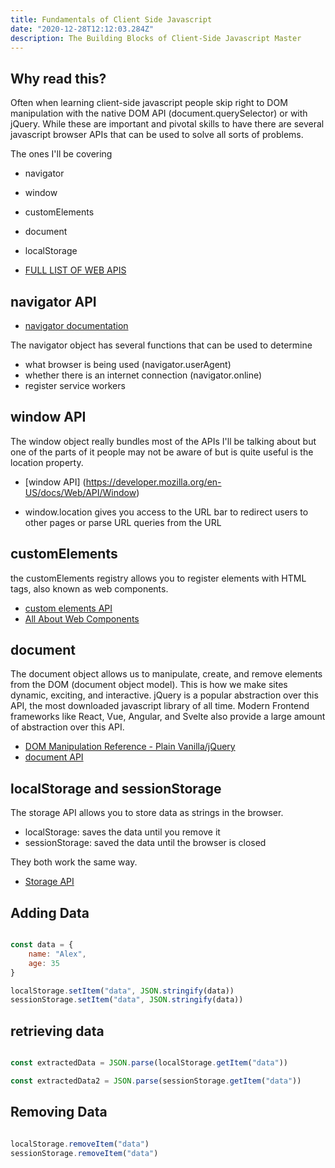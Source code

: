 ```yaml
---
title: Fundamentals of Client Side Javascript
date: "2020-12-28T12:12:03.284Z"
description: The Building Blocks of Client-Side Javascript Master
---
```


## Why read this?

Often when learning client-side javascript people skip right to DOM manipulation with the native DOM API (document.querySelector) or with jQuery. While these are important and pivotal skills to have there are several javascript browser APIs that can be used to solve all sorts of problems.

The ones I'll be covering

- navigator
- window
- customElements
- document
- localStorage

- [FULL LIST OF WEB APIS](https://developer.mozilla.org/en-US/docs/Web/API)

## navigator API

- [navigator documentation](https://developer.mozilla.org/en-US/docs/Web/API/Navigator)

The navigator object has several functions that can be used to determine

- what browser is being used (navigator.userAgent)
- whether there is an internet connection (navigator.online)
- register service workers

## window API

The window object really bundles most of the APIs I'll be talking about but one of the parts of it people may not be aware of but is quite useful is the location property.

- [window API] (https://developer.mozilla.org/en-US/docs/Web/API/Window)

- window.location gives you access to the URL bar to redirect users to other pages or parse URL queries from the URL

## customElements

the customElements registry allows you to register elements with HTML tags, also known as web components.

- [custom elements API](https://developer.mozilla.org/en-US/docs/Web/API/Window/customElements)
- [All About Web Components](https://tuts.alexmercedcoder.com/2020/WebComponentLibs/)

## document

The document object allows us to manipulate, create, and remove elements from the DOM (document object model). This is how we make sites dynamic, exciting, and interactive. jQuery is a popular abstraction over this API, the most downloaded javascript library of all time. Modern Frontend frameworks like React, Vue, Angular, and Svelte also provide a large amount of abstraction over this API.

- [DOM Manipulation Reference - Plain Vanilla/jQuery](https://tuts.alexmercedcoder.com/2020/jQuery/)
- [document API](https://developer.mozilla.org/en-US/docs/Web/API/Document)

## localStorage and sessionStorage

The storage API allows you to store data as strings in the browser.

- localStorage: saves the data until you remove it
- sessionStorage: saved the data until the browser is closed

They both work the same way.

- [Storage API](https://developer.mozilla.org/en-US/docs/Web/API/Storage_API)

## Adding Data

```js

const data = {
    name: "Alex",
    age: 35
}

localStorage.setItem("data", JSON.stringify(data))
sessionStorage.setItem("data", JSON.stringify(data))
```

## retrieving data

```js

const extractedData = JSON.parse(localStorage.getItem("data"))

const extractedData2 = JSON.parse(sessionStorage.getItem("data"))

```

## Removing Data

```js

localStorage.removeItem("data")
sessionStorage.removeItem("data")

```